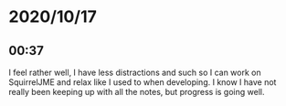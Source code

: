 # 2020/10/17

## 00:37

I feel rather well, I have less distractions and such so I can work on
SquirrelJME and relax like I used to when developing. I know I have not
really been keeping up with all the notes, but progress is going well.